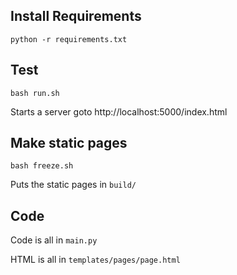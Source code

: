 

## Install Requirements


```
python -r requirements.txt
```

## Test

```
bash run.sh
```

Starts a server goto http://localhost:5000/index.html

## Make static pages

```
bash freeze.sh
```

Puts the static pages in `build/`

## Code

Code is all in `main.py`

HTML is all in  `templates/pages/page.html`

